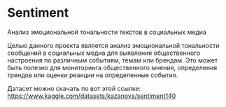 # Sentiment
Анализ эмоциональной тональности текстов в социальных медиа

Целью данного проекта является анализ эмоциональной тональности сообщений в социальных медиа для выявления общественного настроения по различным событиям, темам или брендам. Это может быть полезно для мониторинга общественного мнения, определения трендов или оценки реакции на определенные события.

Датасет можно скачать по вот этой ссылке: https://www.kaggle.com/datasets/kazanova/sentiment140
